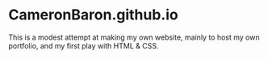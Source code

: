 # CameronBaron.github.io

This is a modest attempt at making my own website, mainly to host my own portfolio, and my first play with HTML & CSS.
